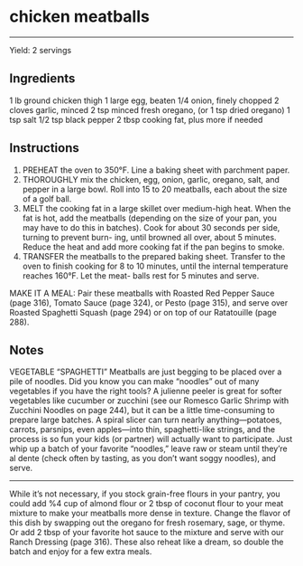 # chicken meatballs
---
Yield: 2 servings

## Ingredients
1 lb ground chicken thigh
1 large egg, beaten
1/4 onion, finely chopped
2 cloves garlic, minced
2 tsp minced fresh oregano,
(or 1 tsp dried oregano)
1 tsp salt
1/2 tsp black pepper
2 tbsp cooking fat, plus
more if needed

## Instructions
1. PREHEAT the oven to 350°F. Line a baking sheet with
parchment paper.
2. THOROUGHLY mix the chicken, egg, onion, garlic,
oregano, salt, and pepper in a large bowl. Roll into 15 to 20
meatballs, each about the size of a golf ball.
3. MELT the cooking fat in a large skillet over medium-high
heat. When the fat is hot, add the meatballs (depending on
the size of your pan, you may have to do this in batches).
Cook for about 30 seconds per side, turning to prevent burn-
ing, until browned all over, about 5 minutes. Reduce the heat
and add more cooking fat if the pan begins to smoke.
4. TRANSFER the meatballs to the prepared baking sheet.
Transfer to the oven to finish cooking for 8 to 10 minutes,
until the internal temperature reaches 160°F. Let the meat-
balls rest for 5 minutes and serve.

MAKE IT A MEAL: Pair these meatballs with Roasted
Red Pepper Sauce (page 316), Tomato Sauce (page 324), or
Pesto (page 315), and serve over Roasted Spaghetti Squash
(page 294) or on top of our Ratatouille (page 288).

## Notes

VEGETABLE “SPAGHETTI” Meatballs are just begging to
be placed over a pile of noodles. Did you know you can make
“noodles” out of many vegetables if you have the right tools?
A julienne peeler is great for softer vegetables like cucumber
or zucchini (see our Romesco Garlic Shrimp with Zucchini
Noodles on page 244), but it can be a little time-consuming
to prepare large batches. A spiral slicer can turn nearly
anything—potatoes, carrots, parsnips, even apples—into thin,
spaghetti-like strings, and the process is so fun your kids
(or partner) will actually want to participate. Just whip up
a batch of your favorite “noodles,” leave raw or steam until
they’re al dente (check often by tasting, as you don’t want
soggy noodles), and serve.

---

While it’s not necessary, if you stock
grain-free flours in your pantry, you could
add %4 cup of almond flour or
2 tbsp of coconut flour to your
meat mixture to make your meatballs
more dense in texture. Change the flavor
of this dish by swapping out the oregano
for fresh rosemary, sage, or thyme. Or
add 2 tbsp of your favorite hot
sauce to the mixture and serve with
our Ranch Dressing (page 316). These
also reheat like a dream, so double the
batch and enjoy for a few extra meals.